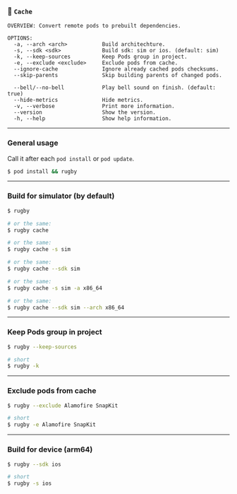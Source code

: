 
### 🏈 `Cache`

```
OVERVIEW: Convert remote pods to prebuilt dependencies.

OPTIONS:
  -a, --arch <arch>           Build architechture. 
  -s, --sdk <sdk>             Build sdk: sim or ios. (default: sim)
  -k, --keep-sources          Keep Pods group in project. 
  -e, --exclude <exclude>     Exclude pods from cache. 
  --ignore-cache              Ignore already cached pods checksums. 
  --skip-parents              Skip building parents of changed pods.
                               
  --bell/--no-bell            Play bell sound on finish. (default: true)
  --hide-metrics              Hide metrics. 
  -v, --verbose               Print more information. 
  --version                   Show the version.
  -h, --help                  Show help information.
```

---

### General usage

Call it after each `pod install` or `pod update`.
```bash
$ pod install && rugby
```

---

### Build for simulator (by default)

```bash
$ rugby

# or the same:
$ rugby cache

# or the same:
$ rugby cache -s sim

# or the same:
$ rugby cache --sdk sim

# or the same:
$ rugby cache -s sim -a x86_64

# or the same:
$ rugby cache --sdk sim --arch x86_64
```

---

### Keep Pods group in project

```bash
$ rugby --keep-sources

# short
$ rugby -k
```

---

### Exclude pods from cache

```bash
$ rugby --exclude Alamofire SnapKit

# short
$ rugby -e Alamofire SnapKit
```

---

### Build for device (arm64)

```bash
$ rugby --sdk ios

# short
$ rugby -s ios
```